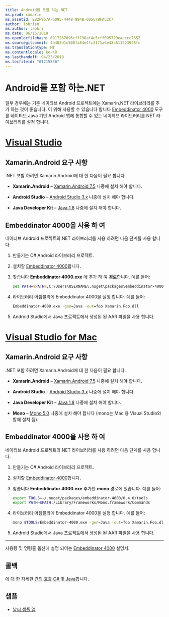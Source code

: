 ```yaml
---
title: Android를 포함 하는.NET
ms.prod: xamarin
ms.assetid: EB2F967A-6D95-4448-994B-6D5C7BFAC2C7
author: lobrien
ms.author: laobri
ms.date: 06/15/2018
ms.openlocfilehash: 6917267896cff796af4e5cff095720eaeccc7652
ms.sourcegitcommit: 4b402d1c508fa84e4fc3171a6e43b811323948fc
ms.translationtype: MT
ms.contentlocale: ko-KR
ms.lasthandoff: 04/23/2019
ms.locfileid: "61215536"
---
```

# <a name="net-embedding-on-android"></a>Android를 포함 하는.NET

일부 경우에는 기존 네이티브 Android 프로젝트에는 Xamarin.NET 라이브러리를 추가 하는 것이 좋습니다. 이 위해 사용할 수 있습니다 합니다 [Embeddinator 4000](https://www.nuget.org/packages/Embeddinator-4000/) 도구를 네이티브 Java 기반 Android 앱에 통합할 수 있는 네이티브 라이브러리를.NET 라이브러리를 설정 합니다.

# <a name="visual-studiotabwindows"></a>[Visual Studio](#tab/windows)

## <a name="xamarinandroid-requirements"></a>Xamarin.Android 요구 사항

.NET 포함 하려면 Xamarin.Android에 대 한 다음이 필요 합니다.

-   **Xamarin.Android** &ndash; [Xamarin.Android 7.5](https://visualstudio.microsoft.com/xamarin/) 나중에 설치 해야 합니다.

-   **Android Studio** &ndash; [Android Studio 3.x](https://developer.android.com/studio/) 나중에 설치 해야 합니다.

-   **Java Developer Kit** &ndash; [Java 1.8](https://www.oracle.com/technetwork/java/javase/downloads/jdk8-downloads-2133151.html) 나중에 설치 해야 합니다.


## <a name="using-embeddinator-4000"></a>Embeddinator 4000을 사용 하 여

네이티브 Android 프로젝트의.NET 라이브러리를 사용 하려면 다음 단계를 사용 합니다.

1.  만들기는 C# Android 라이브러리 프로젝트.

2.  설치할 [Embeddinator 4000](https://www.nuget.org/packages/Embeddinator-4000/)합니다.

3.  찾습니다 **Embeddinator 4000.exe** 에 추가 하 여 **경로**합니다. 예를 들어:

    ```cmd
    set PATH=%PATH%;C:\Users\USERNAME\.nuget\packages\embeddinator-4000\0.4.0\tools
    ```

4.  라이브러리 어셈블리에 Embeddinator 4000을 실행 합니다. 예를 들어:

    ```cmd
    Embeddinator-4000.exe -gen=Java -out=foo Xamarin.Foo.dll
    ```

5.  Android Studio에서 Java 프로젝트에서 생성된 된 AAR 파일을 사용 합니다.


# <a name="visual-studio-for-mactabmacos"></a>[Visual Studio for Mac](#tab/macos)

## <a name="xamarinandroid-requirements"></a>Xamarin.Android 요구 사항

.NET 포함 하려면 Xamarin.Android에 대 한 다음이 필요 합니다.

-   **Xamarin.Android** &ndash; [Xamarin.Android 7.5](https://visualstudio.microsoft.com/xamarin/) 나중에 설치 해야 합니다.

-   **Android Studio** &ndash; [Android Studio 3.x](https://developer.android.com/studio/) 나중에 설치 해야 합니다.

-   **Java Developer Kit** &ndash; [Java 1.8](https://www.oracle.com/technetwork/java/javase/downloads/jdk8-downloads-2133151.html) 나중에 설치 해야 합니다.

-   **Mono** &ndash; [Mono 5.0](https://www.mono-project.com/download/) 나중에 설치 해야 합니다 (mono는 Mac 용 Visual Studio와 함께 설치 됨).


## <a name="using-embeddinator-4000"></a>Embeddinator 4000을 사용 하 여

네이티브 Android 프로젝트의.NET 라이브러리를 사용 하려면 다음 단계를 사용 합니다.

1.  만들기는 C# Android 라이브러리 프로젝트.

2.  설치할 [Embeddinator 4000](https://www.nuget.org/packages/Embeddinator-4000/)합니다.

3.  찾습니다 **Embeddinator 4000.exe** 추가한 **mono** 경로에 있습니다. 예를 들어:

    ```bash
    export TOOLS=~/.nuget/packages/embeddinator-4000/0.4.0/tools
    export PATH=$PATH:/Library/Frameworks/Mono.framework/Commands
    ```

4.  라이브러리 어셈블리에 Embeddinator 4000을 실행 합니다. 예를 들어:

    ```bash
    mono $TOOLS/Embeddinator-4000.exe -gen=Java -out=foo Xamarin.Foo.dll
    ```

5.  Android Studio에서 Java 프로젝트에서 생성된 된 AAR 파일을 사용 합니다.

-----

사용량 및 명령줄 옵션에 설명 되어는 [Embeddinator 4000](https://github.com/mono/Embeddinator-4000/blob/master/Usage.md#java--c) 설명서.


## <a name="callbacks"></a>콜백

에 대 한 자세한 [간의 호출 C# 및 Java](callbacks.md)합니다.

## <a name="samples"></a>샘플

* [날씨 샘플 앱](https://github.com/jamesmontemagno/embeddinator-weather)
